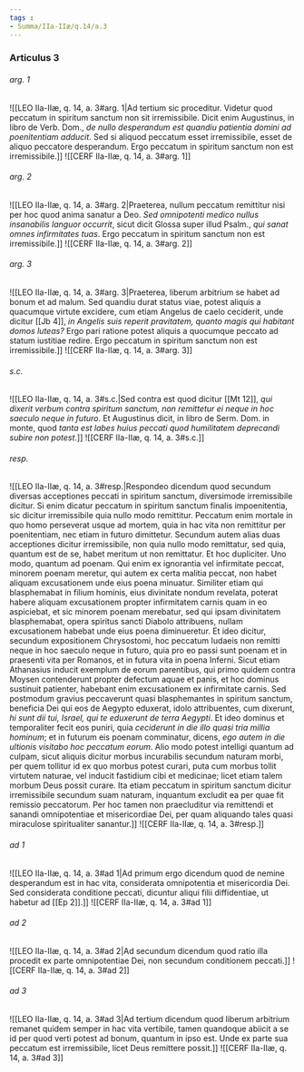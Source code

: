 ```yaml
---
tags : 
- Summa/IIa-IIæ/q.14/a.3
---
```


### Articulus 3

###### arg. 1
![[LEO IIa-IIæ, q. 14, a. 3#arg. 1|Ad tertium sic proceditur. Videtur quod peccatum in spiritum sanctum non sit irremissibile. Dicit enim Augustinus, in libro de Verb. Dom., *de nullo desperandum est quandiu patientia domini ad poenitentiam adducit*. Sed si aliquod peccatum esset irremissibile, esset de aliquo peccatore desperandum. Ergo peccatum in spiritum sanctum non est irremissibile.]]
![[CERF IIa-IIæ, q. 14, a. 3#arg. 1]]

###### arg. 2
![[LEO IIa-IIæ, q. 14, a. 3#arg. 2|Praeterea, nullum peccatum remittitur nisi per hoc quod anima sanatur a Deo. *Sed omnipotenti medico nullus insanabilis languor occurrit*, sicut dicit Glossa super illud Psalm., *qui sanat omnes infirmitates tuas*. Ergo peccatum in spiritum sanctum non est irremissibile.]]
![[CERF IIa-IIæ, q. 14, a. 3#arg. 2]]

###### arg. 3
![[LEO IIa-IIæ, q. 14, a. 3#arg. 3|Praeterea, liberum arbitrium se habet ad bonum et ad malum. Sed quandiu durat status viae, potest aliquis a quacumque virtute excidere, cum etiam Angelus de caelo ceciderit, unde dicitur [[Jb 4]], *in Angelis suis reperit pravitatem, quanto magis qui habitant domos luteas?* Ergo pari ratione potest aliquis a quocumque peccato ad statum iustitiae redire. Ergo peccatum in spiritum sanctum non est irremissibile.]]
![[CERF IIa-IIæ, q. 14, a. 3#arg. 3]]

###### s.c.
![[LEO IIa-IIæ, q. 14, a. 3#s.c.|Sed contra est quod dicitur [[Mt 12]], *qui dixerit verbum contra spiritum sanctum, non remittetur ei neque in hoc saeculo neque in futuro*. Et Augustinus dicit, in libro de Serm. Dom. in monte, quod *tanta est labes huius peccati quod humilitatem deprecandi subire non potest*.]]
![[CERF IIa-IIæ, q. 14, a. 3#s.c.]]

###### resp.
![[LEO IIa-IIæ, q. 14, a. 3#resp.|Respondeo dicendum quod secundum diversas acceptiones peccati in spiritum sanctum, diversimode irremissibile dicitur. Si enim dicatur peccatum in spiritum sanctum finalis impoenitentia, sic dicitur irremissibile quia nullo modo remittitur. Peccatum enim mortale in quo homo perseverat usque ad mortem, quia in hac vita non remittitur per poenitentiam, nec etiam in futuro dimittetur. Secundum autem alias duas acceptiones dicitur irremissibile, non quia nullo modo remittatur, sed quia, quantum est de se, habet meritum ut non remittatur. Et hoc dupliciter. Uno modo, quantum ad poenam. Qui enim ex ignorantia vel infirmitate peccat, minorem poenam meretur, qui autem ex certa malitia peccat, non habet aliquam excusationem unde eius poena minuatur. Similiter etiam qui blasphemabat in filium hominis, eius divinitate nondum revelata, poterat habere aliquam excusationem propter infirmitatem carnis quam in eo aspiciebat, et sic minorem poenam merebatur, sed qui ipsam divinitatem blasphemabat, opera spiritus sancti Diabolo attribuens, nullam excusationem habebat unde eius poena diminueretur. Et ideo dicitur, secundum expositionem Chrysostomi, hoc peccatum Iudaeis non remitti neque in hoc saeculo neque in futuro, quia pro eo passi sunt poenam et in praesenti vita per Romanos, et in futura vita in poena Inferni. Sicut etiam Athanasius inducit exemplum de eorum parentibus, qui primo quidem contra Moysen contenderunt propter defectum aquae et panis, et hoc dominus sustinuit patienter, habebant enim excusationem ex infirmitate carnis. Sed postmodum gravius peccaverunt quasi blasphemantes in spiritum sanctum, beneficia Dei qui eos de Aegypto eduxerat, idolo attribuentes, cum dixerunt, *hi sunt dii tui, Israel, qui te eduxerunt de terra Aegypti*. Et ideo dominus et temporaliter fecit eos puniri, quia *ceciderunt in die illo quasi tria millia hominum*; et in futurum eis poenam comminatur, dicens, *ego autem in die ultionis visitabo hoc peccatum eorum*. Alio modo potest intelligi quantum ad culpam, sicut aliquis dicitur morbus incurabilis secundum naturam morbi, per quem tollitur id ex quo morbus potest curari, puta cum morbus tollit virtutem naturae, vel inducit fastidium cibi et medicinae; licet etiam talem morbum Deus possit curare. Ita etiam peccatum in spiritum sanctum dicitur irremissibile secundum suam naturam, inquantum excludit ea per quae fit remissio peccatorum. Per hoc tamen non praecluditur via remittendi et sanandi omnipotentiae et misericordiae Dei, per quam aliquando tales quasi miraculose spiritualiter sanantur.]]
![[CERF IIa-IIæ, q. 14, a. 3#resp.]]

###### ad 1
![[LEO IIa-IIæ, q. 14, a. 3#ad 1|Ad primum ergo dicendum quod de nemine desperandum est in hac vita, considerata omnipotentia et misericordia Dei. Sed considerata conditione peccati, dicuntur aliqui filii diffidentiae, ut habetur ad [[Ep 2]].]]
![[CERF IIa-IIæ, q. 14, a. 3#ad 1]]

###### ad 2
![[LEO IIa-IIæ, q. 14, a. 3#ad 2|Ad secundum dicendum quod ratio illa procedit ex parte omnipotentiae Dei, non secundum conditionem peccati.]]
![[CERF IIa-IIæ, q. 14, a. 3#ad 2]]

###### ad 3
![[LEO IIa-IIæ, q. 14, a. 3#ad 3|Ad tertium dicendum quod liberum arbitrium remanet quidem semper in hac vita vertibile, tamen quandoque abiicit a se id per quod verti potest ad bonum, quantum in ipso est. Unde ex parte sua peccatum est irremissibile, licet Deus remittere possit.]]
![[CERF IIa-IIæ, q. 14, a. 3#ad 3]]

